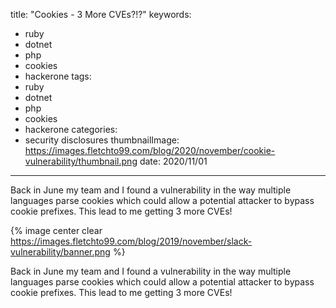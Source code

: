 title: "Cookies - 3 More CVEs?!?"
keywords:
- ruby
- dotnet
- php
- cookies
- hackerone
tags:
- ruby
- dotnet
- php
- cookies
- hackerone
categories:
- security disclosures
thumbnailImage: https://images.fletchto99.com/blog/2020/november/cookie-vulnerability/thumbnail.png
date: 2020/11/01
---

Back in June my team and I found a vulnerability in the way multiple languages parse cookies which could allow a potential attacker to bypass cookie prefixes. This lead to me getting 3 more CVEs!

<!-- excerpt -->

{% image center clear https://images.fletchto99.com/blog/2019/november/slack-vulnerability/banner.png %}


Back in June my team and I found a vulnerability in the way multiple languages parse cookies which could allow a potential attacker to bypass cookie prefixes. This lead to me getting 3 more CVEs!



<!-- more -->

